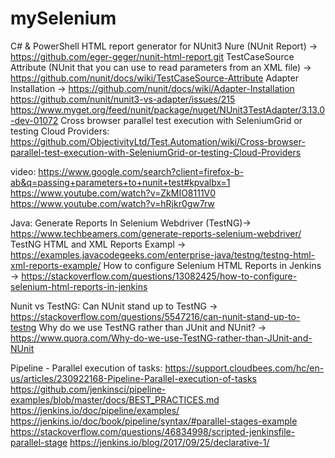 # mySelenium

C# & PowerShell
HTML report generator for NUnit3
Nure (NUnit Report) -> https://github.com/eger-geger/nunit-html-report.git
TestCaseSource Attribute (NUnit that you can use to read parameters from an XML file) -> https://github.com/nunit/docs/wiki/TestCaseSource-Attribute
Adapter Installation -> https://github.com/nunit/docs/wiki/Adapter-Installation
https://github.com/nunit/nunit3-vs-adapter/issues/215
https://www.myget.org/feed/nunit/package/nuget/NUnit3TestAdapter/3.13.0-dev-01072
Cross browser parallel test execution with SeleniumGrid or testing Cloud Providers:
https://github.com/ObjectivityLtd/Test.Automation/wiki/Cross-browser-parallel-test-execution-with-SeleniumGrid-or-testing-Cloud-Providers

video:
https://www.google.com/search?client=firefox-b-ab&q=passing+parameters+to+nunit+test#kpvalbx=1
https://www.youtube.com/watch?v=ZkMIO8111V0
https://www.youtube.com/watch?v=hRjkr0gw7rw


Java:
Generate Reports In Selenium Webdriver (TestNG)-> https://www.techbeamers.com/generate-reports-selenium-webdriver/
TestNG HTML and XML Reports Exampl -> https://examples.javacodegeeks.com/enterprise-java/testng/testng-html-xml-reports-example/
How to configure Selenium HTML Reports in Jenkins -> https://stackoverflow.com/questions/13082425/how-to-configure-selenium-html-reports-in-jenkins

Nunit vs TestNG:
Can NUnit stand up to TestNG -> https://stackoverflow.com/questions/5547216/can-nunit-stand-up-to-testng
Why do we use TestNG rather than JUnit and NUnit? -> https://www.quora.com/Why-do-we-use-TestNG-rather-than-JUnit-and-NUnit


Pipeline - Parallel execution of tasks:
https://support.cloudbees.com/hc/en-us/articles/230922168-Pipeline-Parallel-execution-of-tasks
https://github.com/jenkinsci/pipeline-examples/blob/master/docs/BEST_PRACTICES.md
https://jenkins.io/doc/pipeline/examples/
https://jenkins.io/doc/book/pipeline/syntax/#parallel-stages-example
https://stackoverflow.com/questions/46834998/scripted-jenkinsfile-parallel-stage
https://jenkins.io/blog/2017/09/25/declarative-1/

